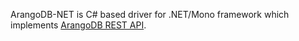 ArangoDB-NET is C# based driver for .NET/Mono framework which implements [ArangoDB REST API](http://www.arangodb.org/manuals/current/ImplementorManual.html).